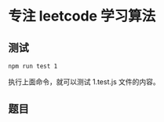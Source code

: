# 专注 leetcode 学习算法

## 测试

```
npm run test 1
```

执行上面命令，就可以测试 1.test.js 文件的内容。

## 题目

<!-- - [leetcode 1.两数之和](https://leetcode-cn.com/problems/two-sum/)
- [leetcode 2.两数相加](https://leetcode-cn.com/problems/add-two-numbers/)
- [leetcode 3.无重复字符的最长子串](https://leetcode-cn.com/problems/longest-substring-without-repeating-characters/) -->
